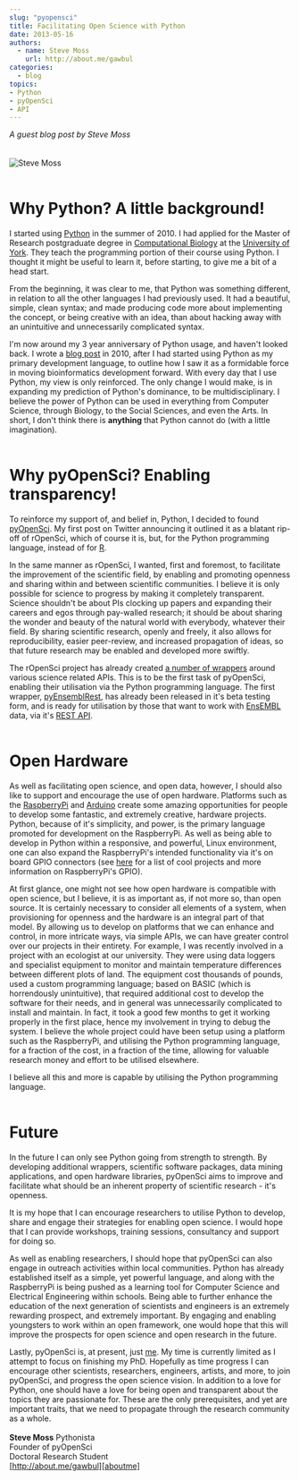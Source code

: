 ```yaml
---
slug: "pyopensci"
title: Facilitating Open Science with Python
date: 2013-05-16
authors:
  - name: Steve Moss
    url: http://about.me/gawbul
categories:
  - blog
topics:
- Python
- pyOpenSci
- API
---
```

*A guest blog post by Steve Moss*
<br><br><br>
![Steve Moss](/assets/blog-images/steve_moss.png)
<br><br>
# Why Python? A little background!

I started using [Python][python] in the summer of 2010. I had applied for the Master of Research postgraduate degree in [Computational Biology][mrescompbiol] at the [University of York][yorkuni]. They teach the programming portion of their course using Python. I thought it might be useful to learn it, before starting, to give me a bit of a head start.

From the beginning, it was clear to me, that Python was something different, in relation to all the other languages I had previously used. It had a beautiful, simple, clean syntax; and made producing code more about implementing the concept, or being creative with an idea, than about hacking away with an unintuitive and unnecessarily complicated syntax.

I'm now around my 3 year anniversary of Python usage, and haven't looked back. I wrote a [blog post][myblogpost] in 2010, after I had started using Python as my primary development language, to outline how I saw it as a formidable force in moving bioinformatics development forward. With every day that I use Python, my view is only reinforced. The only change I would make, is in expanding my prediction of Python's dominance, to be multidisciplinary. I believe the power of Python can be used in everything from Computer Science, through Biology, to the Social Sciences, and even the Arts. In short, I don't think there is **anything** that Python cannot do (with a little imagination).
<br><br>
# Why pyOpenSci? Enabling transparency!

To reinforce my support of, and belief in, Python, I decided to found [pyOpenSci][pyopensci]. My first post on Twitter announcing it outlined it as a blatant rip-off of rOpenSci, which of course it is, but, for the Python programming language, instead of for [R][rstats].

In the same manner as rOpenSci, I wanted, first and foremost, to facilitate the improvement of the scientific field, by enabling and promoting openness and sharing within and between scientific communities. I believe it is only possible for science to progress by making it completely transparent. Science shouldn't be about PIs clocking up papers and expanding their careers and egos through pay-walled research; it should be about sharing the wonder and beauty of the natural world with everybody, whatever their field. By sharing scientific research, openly and freely, it also allows for reproducibility, easier peer-review, and increased propagation of ideas, so that future research may be enabled and developed more swiftly.

The rOpenSci project has already created [a number of wrappers][ropensciwrappers] around various science related APIs. This is to be the first task of pyOpenSci, enabling their utilisation via the Python programming language. The first wrapper, [pyEnsemblRest][pyensemblrest], has already been released in it's beta testing form, and is ready for utilisation by those that want to work with [EnsEMBL][ensembl] data, via it's [REST API][restapi].
<br><br>
# Open Hardware

As well as facilitating open science, and open data, however, I should also like to support and encourage the use of open hardware. Platforms such as the [RaspberryPi][raspberrypi] and [Arduino][arduino] create some amazing opportunities for people to develop some fantastic, and extremely creative, hardware projects. Python, because of it's simplicity, and power, is the primary language promoted for development on the RaspberryPi. As well as being able to develop in Python within a responsive, and powerful, Linux environment, one can also expand the RaspberryPi's intended functionality via it's on board GPIO connectors (see [here][gpio] for a list of cool projects and more information on RaspberryPi's GPIO).

At first glance, one might not see how open hardware is compatible with open science, but I believe, it is as important as, if not more so, than open source. It is certainly necessary to consider all elements of a system, when provisioning for openness and the hardware is an integral part of that model. By allowing us to develop on platforms that we can enhance and control, in more intricate ways, via simple APIs, we can have greater control over our projects in their entirety. For example, I was recently involved in a project with an ecologist at our university. They were using data loggers and specialist equipment to monitor and maintain temperature differences between different plots of land. The equipment cost thousands of pounds, used a custom programming language; based on BASIC (which is horrendously unintuitive), that required additional cost to develop the software for their needs, and in general was unnecessarily complicated to install and maintain. In fact, it took a good few months to get it working properly in the first place, hence my involvement in trying to debug the system. I believe the whole project could have been setup using a platform such as the RaspberryPi, and utilising the Python programming language, for a fraction of the cost, in a fraction of the time, allowing for valuable research money and effort to be utilised elsewhere.

I believe all this and more is capable by utilising the Python programming language.
<br><br>
# Future

In the future I can only see Python going from strength to strength. By developing additional wrappers, scientific software packages, data mining applications, and open hardware libraries, pyOpenSci aims to improve and facilitate what should be an inherent property of scientific research - it's openness.

It is my hope that I can encourage researchers to utilise Python to develop, share and engage their strategies for enabling open science. I would hope that I can provide workshops, training sessions, consultancy and support for doing so.

As well as enabling researchers, I should hope that pyOpenSci can also engage in outreach activities within local communities. Python has already established itself as a simple, yet powerful language, and along with the RaspberryPi is being pushed as a learning tool for Computer Science and Electrical Engineering within schools. Being able to further enhance the education of the next generation of scientists and engineers is an extremely rewarding prospect, and extremely important. By engaging and enabling youngsters to work within an open framework, one would hope that this will improve the prospects for open science and open research in the future.

Lastly, pyOpenSci is, at present, just [me][aboutme]. My time is currently limited as I attempt to focus on finishing my PhD. Hopefully as time progress I can encourage other scientists, researchers, engineers, artists, and more, to join pyOpenSci, and progress the open science vision. In addition to a love for Python, one should have a love for being open and transparent about the topics they are passionate for. These are the only prerequisites, and yet are important traits, that we need to propagate through the research community as a whole.
<br><br>
**Steve Moss**
Pythonista<br>
Founder of pyOpenSci<br>
Doctoral Research Student<br>
[http://about.me/gawbul][aboutme]

[python]: http://www.python.org/
[mrescompbiol]: http://www.york.ac.uk/biology/postgraduate/masters/mres-computational-biology/
[yorkuni]: http://www.york.ac.uk/
[myblogpost]: https://medium.com/@gawbul/perl-python-or-ruby-543054dd3bd5
[pyopensci]: http://github.com/pyOpenSci/
[rstats]: http://www.r-project.org/
[ropensciwrappers]: http://github.com/rOpenSci/
[pyensemblrest]: http://github.com/pyOpenSci/pyEnsemblRest/
[ensembl]: http://www.ensembl.org/
[restapi]: https://rest.ensembl.org
[raspberrypi]: http://www.raspberrypi.org
[arduino]: http://www.arduino.cc
[gpio]: http://www.raspberrypi.org/archives/tag/gpio
[aboutme]: http://about.me/gawbul
